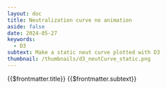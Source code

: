 ```yaml
---
layout: doc
title: Neutralization curve no animation
aside: false
date: 2024-05-27
keywords:
  - D3
subtext: Make a static neut curve plotted with D3
thumbnail: /thumbnails/d3_neutCurve_static.png
---
```


<FigureTitle>{{$frontmatter.title}}</FigureTitle>
<SubtitleHeader>{{$frontmatter.subtext}}</SubtitleHeader>
<D3PlotContainer>
<svg ref='svgContainer'></svg>
</D3PlotContainer>

<script setup>
    import { ref, onMounted, computed, watch } from 'vue';
    import * as d3 from 'd3';

    const dataFile = '/data/ephrin_neutcurve_df.csv'

    const svgContainer = ref(null);
    const dataset = ref(null);
    const width = 500;
    const height = 300;
    const marginTop = 20;
    const marginRight = 30;
    const marginBottom = 40;
    const marginLeft = 40;

    // Format the data from the CSV file
    function formatFile(data) {
        return data.map(d => ({
            serum: d.serum,
            measurement: +d3.format(".6f")(d.measurement),
            concentration: +d3.format(".8f")(d.concentration),
            fit: +d3.format(".8f")(d.fit),
            upper: +d3.format(".8f")(d.upper),
            lower: +d3.format(".8f")(d.lower)
        })).filter(d => !isNaN(d.concentration) && !isNaN(d.fit));
    }

    // Create the SVG element
    function createSvg() {
        const svg = d3.select(svgContainer.value)
            .attr('preserveAspectRatio', "xMinYMin meet")
            .attr("viewBox", [0, 0, width, height]);
        
        return svg;
    }

    // Draw the plot
    function makePlot(svg) {

        const serumGroups = d3.group(dataset.value, d => d.serum);
        const serumDomain = Array.from(serumGroups.keys());

        const innerWidth = width - marginLeft - marginRight;
        const innerHeight = height - marginTop - marginBottom;

        const bounds = svg.append('g')
            .attr('transform', `translate(${marginLeft}, ${marginTop})`);

        const colorScale = d3.scaleOrdinal()
            .domain(serumDomain)
            .range(d3.schemeTableau10);

        const xScale = d3.scaleLog()
            .base(10)
            .domain(d3.extent(dataset.value, d => d.concentration))
            .range([0,innerWidth])
            .nice();

        const yScale = d3.scaleLinear()
            .domain([0, 1])
            .range([innerHeight, 0])
            .nice();

        
        const lines = bounds.selectAll('path')
            .data(serumGroups)
            .enter()
            .append('path')
            .attr('fill', 'none')
            .attr('stroke', ([serum]) => colorScale(serum))
            .attr('stroke-width', 1.5)
            .attr('d', ([, group]) => {
                return d3.line()
                    .x(d => xScale(d.concentration))
                    .y(d => yScale(d.fit))
                    (group);
            })

        // Draw the circles
        const circles = bounds.selectAll('circle')
            .data(dataset.value.filter(d => d.measurement))
            .enter()
            .append('circle')
            .attr('fill', d => colorScale(d.serum))
            .attr('cx', d => xScale(d.concentration))
            .attr('cy', d => yScale(d.measurement))
            .attr('r', 4)
            //.style('opacity', d => d.measurement ? 1 : 0)

        // Draw the error lines
        const errorLines = bounds.selectAll('.error-line')
            .data(dataset.value.filter(d => d.measurement && d.lower && d.upper))
            .enter()
            .append('line')
            .attr('class', 'error-line')
            .attr('x1', d => xScale(d.concentration))
            .attr('y1', d => yScale(d.lower))
            .attr('x2', d => xScale(d.concentration))
            .attr('y2', d => yScale(d.upper))
            .attr('stroke', d => colorScale(d.serum))
            .attr('stroke-width', 1.5)
            .style('opacity', 1);

        // Add the x-axis
        const xAxisGenerator = d3.axisBottom()
            .scale(xScale)
            .ticks(4)
            .tickFormat(d => `${d * 1000}`)
            .tickSizeOuter(0);
        
        const xAxis = bounds.append("g")
            .call(xAxisGenerator)
            .attr("transform", `translate(0, ${innerHeight})`)
            //.call(d => d.select(".domain").remove())
            
        const xAxisLabel = xAxis.append("text")
            .attr("x", innerWidth/2)
            .attr("y", marginBottom -5)
            .attr("fill", "currentColor")
            .attr('font-size', '12px')
            .html("Concentration (nM)");

        // Add the y-axis
        const yAxisGenerator = d3.axisLeft()
            .scale(yScale)
            .ticks(4)
            .tickFormat(d => `${d * 100}`);

        const yAxis = bounds.append('g')
            .call(yAxisGenerator)
            .attr("transform", `translate(0,0)`)

        const yAxisLabel = bounds
            .append("text")
            .attr("transform", "rotate(-90)")
            .attr("x", -innerHeight / 2)
            .attr("y", -marginLeft +10)
            .attr("fill", "currentColor")
            .attr('font-size', '12px')
            .attr("text-anchor", "middle")
            .html("Infectivity (%)");

        const legend = svg.append('g')
            .attr('class', 'legend')
            .attr('transform', `translate(${width - marginRight - 120}, ${marginTop+40})`);
        const legendItems = legend.selectAll('.legend-item')
            .data(serumDomain)
            .join('g')
            .attr('class', 'legend-item')
            .attr('transform', (d, i) => `translate(0, ${(i+10) * 14})`);
        legendItems.append('circle')
            .attr('cx', 0)
            .attr('cy', -45)
            .attr('r', 4)
            .attr('fill', d => colorScale(d));
        legendItems.append('text')
            .attr('class', 'text')
            .attr('x', 6)
            .attr('y', -42)
            .attr('fill', 'currentColor')
            .attr('text-anchor', 'start')
            .attr('font-size', 10)
            .text(d => d);
    }

    const fetchData = async () => {
        try {
            const response = await fetch(dataFile);
            const result = await response.text();
            const csv = d3.csvParse(result);
            dataset.value = formatFile(csv);
            const svg = createSvg();
            makePlot(svg);
        } catch (error) {
            console.error(error);
        }
    }
    // Run the code when the component is mounted
    onMounted(() => {
        fetchData();
    });
</script>
